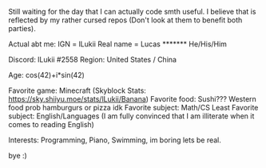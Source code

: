 Still waiting for the day that I can actually code smth useful. I believe that is reflected by my rather cursed repos (Don't look at them to benefit both parties). 

Actual abt me:
IGN = lLukii
Real name = Lucas *******
He/His/Him

Discord: lLukii #2558
Region: United States / China

Age: cos(42)+i*sin(42)

Favorite game: Minecraft (Skyblock Stats: https://sky.shiiyu.moe/stats/lLukii/Banana)
Favorite food: Sushi??? Western food prob hamburgurs or pizza idk
Favorite subject: Math/CS
Least Favorite subject: English/Languages (I am fully convinced that I am illiterate when it comes to reading English)


Interests: Programming, Piano, Swimming, im boring lets be real. 

bye :)




